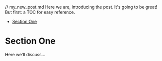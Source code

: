 // my_new_post.md
Here we are, introducing the post. It's going to be great!
But first: a TOC for easy reference.

<!-- START doctoc generated TOC please keep comment here to allow auto update -->
<!-- DON'T EDIT THIS SECTION, INSTEAD RE-RUN doctoc TO UPDATE -->


- [Section One](#section-one)

<!-- END doctoc generated TOC please keep comment here to allow auto update -->

# Section One

Here we'll discuss...